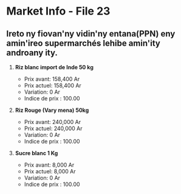 # Market Info - File 23

## Ireto ny fiovan'ny vidin'ny entana(PPN) eny amin'ireo supermarchés lehibe amin'ity androany ity.

1. **Riz blanc import de Inde 50 kg**
   - Prix avant: 158,400 Ar
   - Prix actuel: 158,400 Ar
   - Variation: 0 Ar
   - Indice de prix : 100.00

2. **Riz Rouge (Vary mena) 50kg**
   - Prix avant: 240,000 Ar
   - Prix actuel: 240,000 Ar
   - Variation: 0 Ar
   - Indice de prix : 100.00

3. **Sucre blanc 1 Kg**
   - Prix avant: 8,000 Ar
   - Prix actuel: 8,000 Ar
   - Variation: 0 Ar
   - Indice de prix : 100.00

